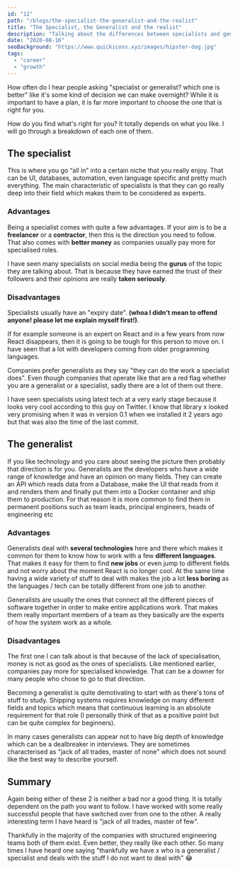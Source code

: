```yaml
---
id: "12"
path: "/blogs/the-specialist-the-generalist-and-the-realist"
title: "The Specialist, the Generalist and the realist"
description: "Talking about the differences between specialists and generalists"
date: "2020-08-16"
seoBackground: "https://www.quickicons.xyz/images/hipster-dog.jpg"
tags:
  - "career"
  - "growth"
---
```


How often do I hear people asking "specialist or generalist? which one is better" like it's some kind of decision we can make overnight? While it is important to have a plan, it is far more important to choose the one that is right for you.

How do you find what's right for you? It totally depends on what you like. I will go through a breakdown of each one of them.

## The specialist

This is where you go “all in” into a certain niche that you really enjoy. That can be UI, databases, automation, even language specific and pretty much everything. The main characteristic of specialists is that they can go really deep into their field which makes them to be considered as experts.

### Advantages

Being a specialist comes with quite a few advantages. If your aim is to be a **freelancer** or a **contractor**, then this is the direction you need to follow. That also comes with **better money** as companies usually pay more for specialised roles.

I have seen many specialists on social media being the **gurus** of the topic they are talking about. That is because they have earned the trust of their followers and their opinions are really **taken seriously**.

### Disadvantages

Specialists usually have an "expiry date". **(whoa I didn't mean to offend anyone! please let me explain myself first!)**.

If for example someone is an expert on React and in a few years from now React disappears, then it is going to be tough for this person to move on. I have seen that a lot with developers coming from older programming languages.

Companies prefer generalists as they say "they can do the work a specialist does". Even though companies that operate like that are a red flag whether you are a generalist or a specialist, sadly there are a lot of them out there.

I have seen specialists using latest tech at a very early stage because it looks very cool according to this guy on Twitter. I know that library x looked very promising when it was in version 0.1 when we installed it 2 years ago but that was also the time of the last commit.

## The generalist

If you like technology and you care about seeing the picture then probably that direction is for you. Generalists are the developers who have a wide range of knowledge and have an opinion on many fields. They can create an API which reads data from a Database, make the UI that reads from it and renders them and finally put them into a Docker container and ship them to production. For that reason it is more common to find them in permanent positions such as team leads, principal engineers, heads of engineering etc

### Advantages

Generalists deal with **several technologies** here and there which makes it common for them to know how to work with a few **different languages**. That makes it easy for them to find **new jobs** or even jump to different fields and not worry about the moment React is no longer cool. At the same time having a wide variety of stuff to deal with makes the job a lot **less boring** as the languages / tech can be totally different from one job to another.

Generalists are usually the ones that connect all the different pieces of software together in order to make entire applications work. That makes them really important members of a team as they basically are the experts of how the system work as a whole.

### Disadvantages

The first one I can talk about is that because of the lack of specialisation, money is not as good as the ones of specialists. Like mentioned earlier, companies pay more for specialised knowledge. That can be a downer for many people who chose to go to that direction.

Becoming a generalist is quite demotivating to start with as there's tons of stuff to study. Shipping systems requires knowledge on many different fields and topics which means that continuous learning is an absolute requirement for that role (I personally think of that as a positive point but can be quite complex for beginners).

In many cases generalists can appear not to have big depth of knowledge which can be a dealbreaker in interviews. They are sometimes characterised as "jack of all trades, master of none" which does not sound like the best way to describe yourself.

## Summary

Again being either of these 2 is neither a bad nor a good thing. It is totally dependent on the path you want to follow. I have worked with some really successful people that have switched over from one to the other. A really interesting term I have heard is "jack of all trades, master of few".

Thankfully in the majority of the companies with structured engineering teams both of them exist. Even better, they really like each other. So many times I have heard one saying "thankfully we have x who is a generalist / specialist and deals with the stuff I do not want to deal with" 😂

